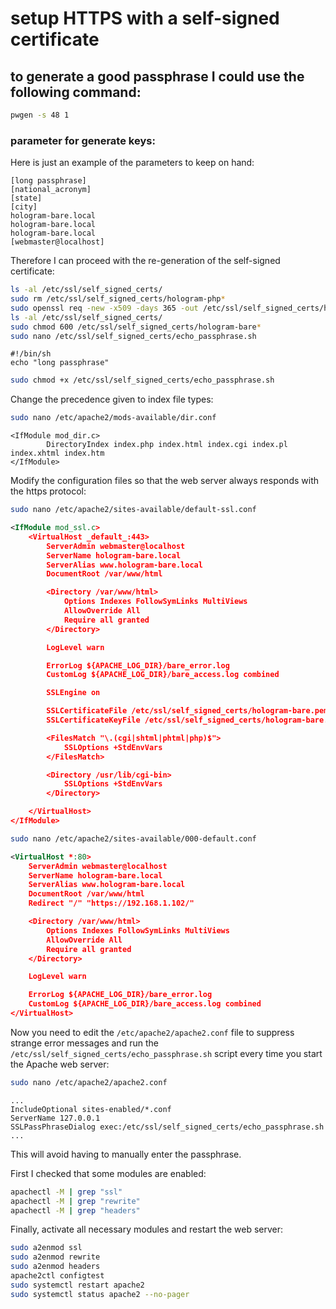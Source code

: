 # setup HTTPS with a self-signed certificate

## to generate a good passphrase I could use the following command:

```bash
pwgen -s 48 1
```

### parameter for generate keys:

Here is just an example of the parameters to keep on hand:

```text
[long passphrase]
[national_acronym]
[state]
[city]
hologram-bare.local
hologram-bare.local
hologram-bare.local
[webmaster@localhost]
```

Therefore I can proceed with the re-generation of the self-signed certificate:

```bash
ls -al /etc/ssl/self_signed_certs/
sudo rm /etc/ssl/self_signed_certs/hologram-php*
sudo openssl req -new -x509 -days 365 -out /etc/ssl/self_signed_certs/hologram-bare.pem -keyout /etc/ssl/self_signed_certs/hologram-bare.key
ls -al /etc/ssl/self_signed_certs/
sudo chmod 600 /etc/ssl/self_signed_certs/hologram-bare*
sudo nano /etc/ssl/self_signed_certs/echo_passphrase.sh
```

```text
#!/bin/sh
echo "long passphrase"
```

```bash
sudo chmod +x /etc/ssl/self_signed_certs/echo_passphrase.sh
```

Change the precedence given to index file types:

```bash
sudo nano /etc/apache2/mods-available/dir.conf
```

```text
<IfModule mod_dir.c>
        DirectoryIndex index.php index.html index.cgi index.pl index.xhtml index.htm
</IfModule>
```

Modify the configuration files so that the web server always responds with the https protocol:

```bash
sudo nano /etc/apache2/sites-available/default-ssl.conf
```

```xml
<IfModule mod_ssl.c>
    <VirtualHost _default_:443>
        ServerAdmin webmaster@localhost
        ServerName hologram-bare.local
        ServerAlias www.hologram-bare.local
        DocumentRoot /var/www/html

        <Directory /var/www/html>
            Options Indexes FollowSymLinks MultiViews
            AllowOverride All
            Require all granted
        </Directory>

        LogLevel warn

        ErrorLog ${APACHE_LOG_DIR}/bare_error.log
        CustomLog ${APACHE_LOG_DIR}/bare_access.log combined

        SSLEngine on

        SSLCertificateFile /etc/ssl/self_signed_certs/hologram-bare.pem
        SSLCertificateKeyFile /etc/ssl/self_signed_certs/hologram-bare.key

        <FilesMatch "\.(cgi|shtml|phtml|php)$">
            SSLOptions +StdEnvVars
        </FilesMatch>

        <Directory /usr/lib/cgi-bin>
            SSLOptions +StdEnvVars
        </Directory>

    </VirtualHost>
</IfModule>
```

```bash
sudo nano /etc/apache2/sites-available/000-default.conf
```

```xml
<VirtualHost *:80>
    ServerAdmin webmaster@localhost
    ServerName hologram-bare.local
    ServerAlias www.hologram-bare.local
    DocumentRoot /var/www/html
    Redirect "/" "https://192.168.1.102/"

    <Directory /var/www/html>
        Options Indexes FollowSymLinks MultiViews
        AllowOverride All
        Require all granted
    </Directory>

    LogLevel warn

    ErrorLog ${APACHE_LOG_DIR}/bare_error.log
    CustomLog ${APACHE_LOG_DIR}/bare_access.log combined
</VirtualHost>
```

Now you need to edit the `/etc/apache2/apache2.conf` file to suppress strange error messages and run the `/etc/ssl/self_signed_certs/echo_passphrase.sh` script every time you start the Apache web server:

```bash
sudo nano /etc/apache2/apache2.conf
```

```text
...
IncludeOptional sites-enabled/*.conf
ServerName 127.0.0.1
SSLPassPhraseDialog exec:/etc/ssl/self_signed_certs/echo_passphrase.sh
...
```

This will avoid having to manually enter the passphrase.

First I checked that some modules are enabled:

```bash
apachectl -M | grep "ssl"
apachectl -M | grep "rewrite"
apachectl -M | grep "headers"
```

Finally, activate all necessary modules and restart the web server:

```bash
sudo a2enmod ssl
sudo a2enmod rewrite
sudo a2enmod headers
apache2ctl configtest
sudo systemctl restart apache2
sudo systemctl status apache2 --no-pager
```
